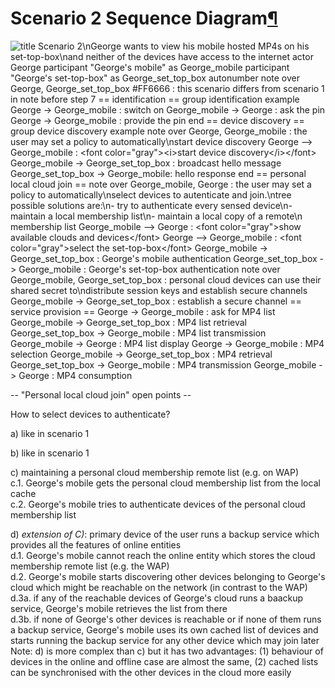 Scenario 2 Sequence Diagram[¶](#Scenario-2-Sequence-Diagram)
============================================================

![ title Scenario 2\\nGeorge wants to view his mobile hosted MP4s on his
set-top-box\\nand neither of the devices have access to the internet
actor George participant "George's mobile" as George\_mobile participant
"George's set-top-box" as George\_set\_top\_box autonumber note over
George, George\_set\_top\_box \#FF6666 : this scenario differs from
scenario 1 in note before step 7 == identification == group
identification example George -\> George\_mobile : switch on
George\_mobile -\> George : ask the pin George -\> George\_mobile :
provide the pin end == device discovery == group device discovery
example note over George, George\_mobile : the user may set a policy to
automatically\\nstart device discovery George --\> George\_mobile :
\<font color="gray"\>\<i\>start device discovery\</i\>\</font\>
George\_mobile -\> George\_set\_top\_box : broadcast hello message
George\_set\_top\_box -\> George\_mobile: hello response end == personal
local cloud join == note over George\_mobile, George : the user may set
a policy to automatically\\nselect devices to autenticate and
join.\\ntree possible solutions are:\\n- try to authenticate every
sensed device\\n- maintain a local membership list\\n- maintain a local
copy of a remote\\n membership list George\_mobile --\> George : \<font
color="gray"\>show available clouds and devices\</font\> George --\>
George\_mobile : \<font color="gray"\>select the set-top-box\</font\>
George\_mobile -\> George\_set\_top\_box : George's mobile
authentication George\_set\_top\_box -\> George\_mobile : George's
set-top-box authentication note over George\_mobile,
George\_set\_top\_box : personal cloud devices can use their shared
secret to\\ndistribute session keys and establish secure channels
George\_mobile -\> George\_set\_top\_box : establish a secure channel ==
service provision == George -\> George\_mobile : ask for MP4 list
George\_mobile -\> George\_set\_top\_box : MP4 list retrieval
George\_set\_top\_box -\> George\_mobile : MP4 list transmission
George\_mobile -\> George : MP4 list display George -\> George\_mobile :
MP4 selection George\_mobile -\> George\_set\_top\_box : MP4 retrieval
George\_set\_top\_box -\> George\_mobile : MP4 transmission
George\_mobile -\> George : MP4 consumption
](http://dev.webinos.org/redmine/wiki_external_filter/filter?index=0&macro=plantuml&name=64d604da054beae2edfe2b6e314dcdf2ebcd374047fc6126c4368981ec8a6599)

-- "Personal local cloud join" open points --

How to select devices to authenticate?

a\) like in scenario 1

b\) like in scenario 1

c\) maintaining a personal cloud membership remote list (e.g. on WAP)\
 c.1. George's mobile gets the personal cloud membership list from the
local cache\
 c.2. George's mobile tries to authenticate devices of the personal
cloud membership list

d\) *extension of C)*: primary device of the user runs a backup service
which provides all the features of online entities\
 d.1. George's mobile cannot reach the online entity which stores the
cloud membership remote list (e.g. the WAP)\
 d.2. George's mobile starts discovering other devices belonging to
George's cloud which might be reachable on the network (in contrast to
the WAP)\
 d.3a. if any of the reachable devices of George's cloud runs a baackup
service, George's mobile retrieves the list from there\
 d.3b. if none of George's other devices is reachable or if none of them
runs a backup service, George's mobile uses its own cached list of
devices and starts running the backup service for any other device which
may join later\
 Note: d) is more complex than c) but it has two advantages: (1)
behaviour of devices in the online and offline case are almost the same,
(2) cached lists can be synchronised with the other devices in the cloud
more easily

